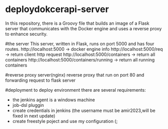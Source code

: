 # deploydokcerapi-server
In this repository, there is a Groovy file that builds an image of a Flask server that communicates with the Docker engine and uses a reverse proxy to enhance security.

#the server
This server, written in Flask, runs on port 5000 and has four routes.
http://localhost:5000 -> docker engine info
http://localhost:5000/req -> return client http request
http://localhost:5000/containers -> return all containers
http://localhost:5000/containers/running -> return all running containers

#reverse proxy server(nginx)
reverse proxy that run on port 80 and forwarding request to flask server

#deployment
 to deploy environment there are several requirements:
  * the jenkins agent is a windows machine
  * job-dsl pluggin 
  * create credentials in jenkins (the username must be amir2023,will be fixed in next update)
  * create freestyle poject and use my configuration (;
  
  
